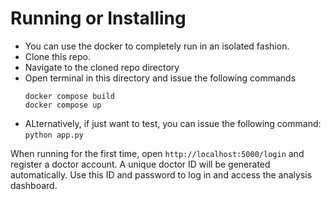 # Running or Installing
- You can use the docker to completely run in an isolated fashion.
- Clone this repo.
- Navigate to the cloned repo directory 
- Open terminal in this directory and issue the following commands
    ```
    docker compose build
    docker compose up
    ```
- ALternatively, if just want to test, you can issue the following command: 
    `python app.py`

When running for the first time, open `http://localhost:5000/login` and register a doctor account. A unique doctor ID will be generated automatically. Use this ID and password to log in and access the analysis dashboard.
